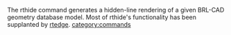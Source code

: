 The rthide command generates a hidden-line rendering of a given BRL-CAD
geometry database model. Most of rthide's functionality has been
supplanted by [rtedge](rtedge.md).
[category:commands](category:commands.md)
